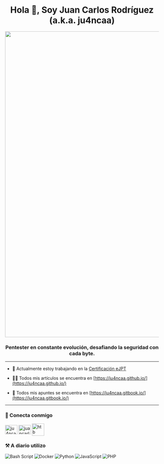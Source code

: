 <h1 align="center">Hola 👋, Soy Juan Carlos Rodríguez (a.k.a. ju4ncaa)</h1>
<div align="center"> <img width="1000px" src="https://i.ibb.co/s6Jrbp7/yo.png"> </div>
<h3 align="center">Pentester en constante evolución, desafiando la seguridad con cada byte.</h3>

-----


- 🔭 Actualmente estoy trabajando en la [Certificación eJPT](https://security.ine.com/certifications/ejpt-certification/)

- 👨‍💻 Todos mis artículos se encuentra en [https://ju4ncaa.github.io/](https://ju4ncaa.github.io/)

- 📝 Todos mis apuntes se encuentra en [https://ju4ncaa.gitbook.io/](https://ju4ncaa.gitbook.io/)

-----

<h3 align="left">🔎 Conecta conmigo</h3>
<p align="left">
<a href="https://twitter.com/ju4ncaa" target="blank"><img align="center" src="https://raw.githubusercontent.com/rahuldkjain/github-profile-readme-generator/master/src/images/icons/Social/twitter.svg" alt="ju4ncaa" height="30" width="40" /></a>
<a href="https://linkedin.com/in/juancarlos-rr" target="blank"><img align="center" src="https://raw.githubusercontent.com/rahuldkjain/github-profile-readme-generator/master/src/images/icons/Social/linked-in-alt.svg" alt="juancarlos-rr" height="30" width="40" /></a>
<a href="https://app.hackthebox.com/profile/1670792" target="blank"><img align="center" src="https://static-00.iconduck.com/assets.00/hack-the-box-icon-256x256-mg2u2fwt.png" alt="htb profile" height="40" width="40" /></a>
</p>

<h3 align="left">⚒️ A diario utilizo</h3>

![Bash Script](https://img.shields.io/badge/bash_script-%23121011.svg?style=for-the-badge&logo=gnu-bash&logoColor=white) ![Docker](https://img.shields.io/badge/docker-%230db7ed.svg?style=for-the-badge&logo=docker&logoColor=white) ![Python](https://img.shields.io/badge/python-3670A0?style=for-the-badge&logo=python&logoColor=ffdd54) ![JavaScript](https://img.shields.io/badge/javascript-%23323330.svg?style=for-the-badge&logo=javascript&logoColor=%23F7DF1E) ![PHP](https://img.shields.io/badge/php-%23777BB4.svg?style=for-the-badge&logo=php&logoColor=white)
